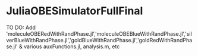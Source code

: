 # JuliaOBESimulatorFullFinal

TO DO: Add 'moleculeOBERedWithRandPhase.jl','moleculeOBEBlueWithRandPhase.jl','silverBlueWithRandPhase.jl','goldBlueWithRandPhase.jl','goldRedWithRandPhase.jl' & various auxFunctions.jl, analysis.m, etc
